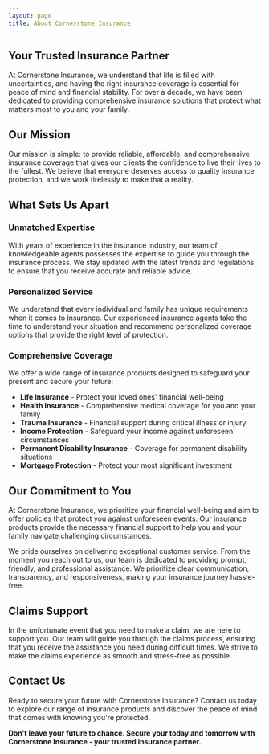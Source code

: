 ```yaml
---
layout: page
title: About Cornerstone Insurance
---
```


## Your Trusted Insurance Partner

At Cornerstone Insurance, we understand that life is filled with uncertainties, and having the right insurance coverage is essential for peace of mind and financial stability. For over a decade, we have been dedicated to providing comprehensive insurance solutions that protect what matters most to you and your family.

## Our Mission

Our mission is simple: to provide reliable, affordable, and comprehensive insurance coverage that gives our clients the confidence to live their lives to the fullest. We believe that everyone deserves access to quality insurance protection, and we work tirelessly to make that a reality.

## What Sets Us Apart

### Unmatched Expertise
With years of experience in the insurance industry, our team of knowledgeable agents possesses the expertise to guide you through the insurance process. We stay updated with the latest trends and regulations to ensure that you receive accurate and reliable advice.

### Personalized Service
We understand that every individual and family has unique requirements when it comes to insurance. Our experienced insurance agents take the time to understand your situation and recommend personalized coverage options that provide the right level of protection.

### Comprehensive Coverage
We offer a wide range of insurance products designed to safeguard your present and secure your future:
- **Life Insurance** - Protect your loved ones' financial well-being
- **Health Insurance** - Comprehensive medical coverage for you and your family
- **Trauma Insurance** - Financial support during critical illness or injury
- **Income Protection** - Safeguard your income against unforeseen circumstances
- **Permanent Disability Insurance** - Coverage for permanent disability situations
- **Mortgage Protection** - Protect your most significant investment

## Our Commitment to You

At Cornerstone Insurance, we prioritize your financial well-being and aim to offer policies that protect you against unforeseen events. Our insurance products provide the necessary financial support to help you and your family navigate challenging circumstances.

We pride ourselves on delivering exceptional customer service. From the moment you reach out to us, our team is dedicated to providing prompt, friendly, and professional assistance. We prioritize clear communication, transparency, and responsiveness, making your insurance journey hassle-free.

## Claims Support

In the unfortunate event that you need to make a claim, we are here to support you. Our team will guide you through the claims process, ensuring that you receive the assistance you need during difficult times. We strive to make the claims experience as smooth and stress-free as possible.

## Contact Us

Ready to secure your future with Cornerstone Insurance? Contact us today to explore our range of insurance products and discover the peace of mind that comes with knowing you're protected.

**Don't leave your future to chance. Secure your today and tomorrow with Cornerstone Insurance - your trusted insurance partner.**
